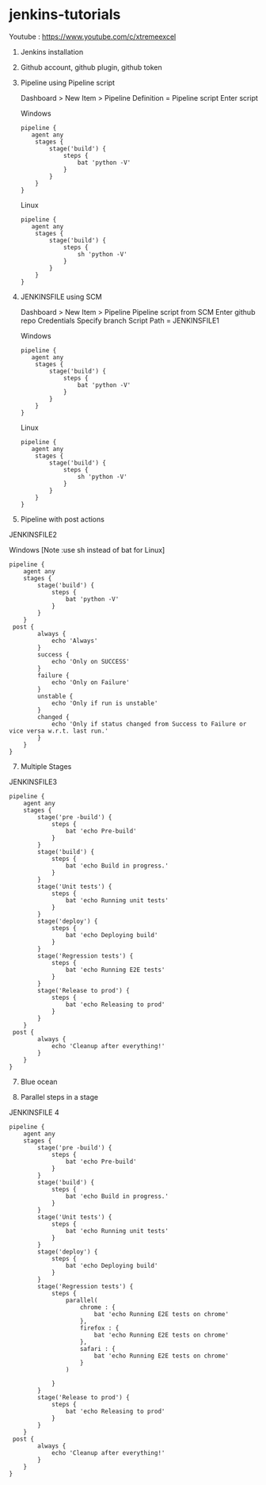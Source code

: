 # jenkins-tutorials

Youtube : https://www.youtube.com/c/xtremeexcel

1. Jenkins installation


2. Github account, github plugin, github token


3. Pipeline using Pipeline script

    Dashboard > New Item > Pipeline
    Definition = Pipeline script
    Enter script
    
    Windows
    ```
    pipeline {
       agent any
        stages {
            stage('build') {
                steps {
                    bat 'python -V'
                }
            }
        }
    }
    ```

    Linux
    ```
    pipeline {
       agent any
        stages {
            stage('build') {
                steps {
                    sh 'python -V'
                }
            }
        }
    }
    ```


4. JENKINSFILE using SCM

    Dashboard > New Item > Pipeline
    Pipeline script from SCM
    Enter github repo
    Credentials
    Specify branch
    Script Path = JENKINSFILE1

    Windows
    ```
    pipeline {
       agent any
        stages {
            stage('build') {
                steps {
                    bat 'python -V'
                }
            }
        }
    }
    ```

    Linux
    ```
    pipeline {
       agent any
        stages {
            stage('build') {
                steps {
                    sh 'python -V'
                }
            }
        }
    }
    ```

5. Pipeline with post actions

JENKINSFILE2

Windows
[Note :use sh instead of bat for Linux]
```
pipeline {
    agent any
    stages {
        stage('build') {
            steps {
                bat 'python -V'
            }
        }
    }
 post {
        always {
            echo 'Always'
        }
        success {
            echo 'Only on SUCCESS'
        }
        failure {
            echo 'Only on Failure'
        }
        unstable {
            echo 'Only if run is unstable'
        }
        changed {
            echo 'Only if status changed from Success to Failure or vice versa w.r.t. last run.'
        }
    }
}
```

7. Multiple Stages

JENKINSFILE3
```
pipeline {
    agent any
    stages {
        stage('pre -build') {
            steps {
                bat 'echo Pre-build'
            }
        }
        stage('build') {
            steps {
                bat 'echo Build in progress.'
            }
        }
        stage('Unit tests') {
            steps {
                bat 'echo Running unit tests'
            }
        }
        stage('deploy') {
            steps {
                bat 'echo Deploying build'
            }
        }
        stage('Regression tests') {
            steps {
                bat 'echo Running E2E tests'
            }
        }
        stage('Release to prod') {
            steps {
                bat 'echo Releasing to prod'
            }
        }
    }
 post {
        always {
            echo 'Cleanup after everything!'
        }
    }
}
```

7. Blue ocean

8. Parallel steps in a stage

JENKINSFILE 4
```
pipeline {
    agent any
    stages {
        stage('pre -build') {
            steps {
                bat 'echo Pre-build'
            }
        }
        stage('build') {
            steps {
                bat 'echo Build in progress.'
            }
        }
        stage('Unit tests') {
            steps {
                bat 'echo Running unit tests'
            }
        }
        stage('deploy') {
            steps {
                bat 'echo Deploying build'
            }
        }
        stage('Regression tests') {
            steps {
                parallel(
                    chrome : {
                        bat 'echo Running E2E tests on chrome'
                    },
                    firefox : {
                        bat 'echo Running E2E tests on chrome'
                    },
                    safari : {
                        bat 'echo Running E2E tests on chrome'
                    }
                )
                
            }
        }
        stage('Release to prod') {
            steps {
                bat 'echo Releasing to prod'
            }
        }
    }
 post {
        always {
            echo 'Cleanup after everything!'
        }
    }
}
```